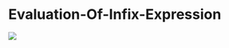 # Evaluation-Of-Infix-Expression
![](https://user-images.githubusercontent.com/47990805/89441927-eb4cf700-d71b-11ea-8647-e43c29df9dcd.png)
